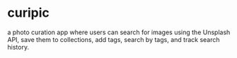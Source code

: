 # curipic
  a photo curation app where users can search for images using the Unsplash API, save them to collections, add tags, search by tags, and track search history.
